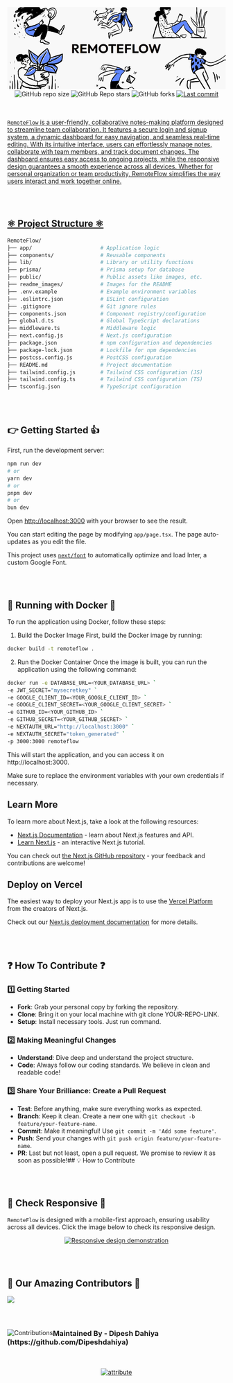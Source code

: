 <div align="center">
  <img src="./readme_images/banner.png" alt="banner" />
</div>
<div align="center">
  <img alt="GitHub repo size" src="https://img.shields.io/github/contributors/Dipeshdahiya/Remoteflow?style=for-the-badge&color=white">
  <img alt="GitHub Repo stars" src="https://img.shields.io/github/stars/Dipeshdahiya/Remoteflow?style=for-the-badge&color=white">
  <img alt="GitHub forks" src="https://img.shields.io/github/forks/Dipeshdahiya/Remoteflow?style=for-the-badge&color=white">
   <a href="https://github.com/Dipeshdahiya/Remoteflow/graphs/contributors">
  <img alt="Last commit" src="https://img.shields.io/github/last-commit/neerajrathore/javascript-handbook?style=for-the-badge&color=white">
</div>
<br><br>

```RemoteFlow``` is a user-friendly, collaborative notes-making platform designed to streamline team collaboration. It features a secure login and signup system, a dynamic dashboard for easy navigation, and seamless real-time editing. With its intuitive interface, users can effortlessly manage notes, collaborate with team members, and track document changes. The dashboard ensures easy access to ongoing projects, while the responsive design guarantees a smooth experience across all devices. Whether for personal organization or team productivity, RemoteFlow simplifies the way users interact and work together online.

<br><br>

## ⚛️ Project Structure ⚛️
```bash
RemoteFlow/
├── app/                      # Application logic
├── components/               # Reusable components
├── lib/                      # Library or utility functions
├── prisma/                   # Prisma setup for database
├── public/                   # Public assets like images, etc.
├── readme_images/            # Images for the README
├── .env.example              # Example environment variables
├── .eslintrc.json            # ESLint configuration
├── .gitignore                # Git ignore rules
├── components.json           # Component registry/configuration
├── global.d.ts               # Global TypeScript declarations
├── middleware.ts             # Middleware logic
├── next.config.js            # Next.js configuration
├── package.json              # npm configuration and dependencies
├── package-lock.json         # Lockfile for npm dependencies
├── postcss.config.js         # PostCSS configuration
├── README.md                 # Project documentation
├── tailwind.config.js        # Tailwind CSS configuration (JS)
├── tailwind.config.ts        # Tailwind CSS configuration (TS)
├── tsconfig.json             # TypeScript configuration

```

<br><br>

## 👉 Getting Started 👍

First, run the development server:

```bash
npm run dev
# or
yarn dev
# or
pnpm dev
# or
bun dev
```

Open [http://localhost:3000](http://localhost:3000) with your browser to see the result.

You can start editing the page by modifying `app/page.tsx`. The page auto-updates as you edit the file.

This project uses [`next/font`](https://nextjs.org/docs/basic-features/font-optimization) to automatically optimize and load Inter, a custom Google Font.

<br><br>


## 🐳 Running with Docker 🐳

To run the application using Docker, follow these steps:

1. Build the Docker Image
First, build the Docker image by running:

```bash
docker build -t remoteflow .
```
2. Run the Docker Container
Once the image is built, you can run the application using the following command:

```bash
docker run -e DATABASE_URL=<YOUR_DATABASE_URL> `
-e JWT_SECRET="mysecretkey" `
-e GOOGLE_CLIENT_ID=<YOUR_GOOGLE_CLIENT_ID> `
-e GOOGLE_CLIENT_SECRET=<YOUR_GOOGLE_CLIENT_SECRET> `
-e GITHUB_ID=<YOUR_GITHUB_ID> `
-e GITHUB_SECRET=<YOUR_GITHUB_SECRET> `
-e NEXTAUTH_URL="http://localhost:3000" `
-e NEXTAUTH_SECRET="token_generated" `
-p 3000:3000 remoteflow
```

This will start the application, and you can access it on http://localhost:3000.

Make sure to replace the environment variables with your own credentials if necessary.

## Learn More

To learn more about Next.js, take a look at the following resources:

- [Next.js Documentation](https://nextjs.org/docs) - learn about Next.js features and API.
- [Learn Next.js](https://nextjs.org/learn) - an interactive Next.js tutorial.

You can check out [the Next.js GitHub repository](https://github.com/vercel/next.js/) - your feedback and contributions are welcome!

## Deploy on Vercel

The easiest way to deploy your Next.js app is to use the [Vercel Platform](https://vercel.com/new?utm_medium=default-template&filter=next.js&utm_source=create-next-app&utm_campaign=create-next-app-readme) from the creators of Next.js.

Check out our [Next.js deployment documentation](https://nextjs.org/docs/deployment) for more details.

<br><br> 

## ❓ How To Contribute ❓

  ### 1️⃣ Getting Started

  - **Fork**: Grab your personal copy by forking the repository.
  - **Clone**: Bring it on your local machine with git clone YOUR-REPO-LINK.
  - **Setup**: Install necessary tools. Just run command.

  ### 2️⃣ Making Meaningful Changes

  - **Understand**: Dive deep and understand the project structure.
  - **Code**: Always follow our coding standards. We believe in clean and readable code!

  ### 3️⃣ Share Your Brilliance: Create a Pull Request

  - **Test**: Before anything, make sure everything works as expected.
  - **Branch**: Keep it clean. Create a new one with `git checkout -b feature/your-feature-name`.
  - **Commit**: Make it meaningful! Use `git commit -m 'Add some feature'`.
  - **Push**: Send your changes with `git push origin feature/your-feature-name`.
  - **PR**: Last but not least, open a pull request. We promise to review it as soon as possible!## 💡 How to Contribute
</div>

<br><br>

## 📲 Check Responsive 📲

```RemoteFlow``` is designed with a mobile-first approach, ensuring usability across all devices. Click the image below to check its responsive design.

<div align="center">
  <a href="https://ui.dev/amiresponsive?url=https://remoteflow.vercel.app/" target="_blank">
    <img src="./readme_images/responsive.png" alt="Responsive design demonstration" />
  </a>
</div>

<br><br>

<div>
  <h2>🙌 Our Amazing Contributors 🙌</h2>
  <a href="https://github.com/Dipeshdahiya/Remoteflow/graphs/contributors" align="center">
  <img src="https://contrib.rocks/image?repo=Dipeshdahiya/Remoteflow&v=1" />
</a>
</div>
<br><br>
<div align="center">
  <img src="https://contrib.rocks/image?repo=Dipeshdahiya/Investment-bot" alt="Contributions" align="left">
  <h3 align="left">Maintained By - Dipesh Dahiya <br>(https://github.com/Dipeshdahiya)</h3>
</div>
<br><br>

<div align="center">
<a href="https://github.com/priyamaggarwal18"><img src="https://img.shields.io/badge/This_Readme_is_made_with_❣️_by-Priyam_Aggarwal-black" alt="attribute"></a>
</div>


